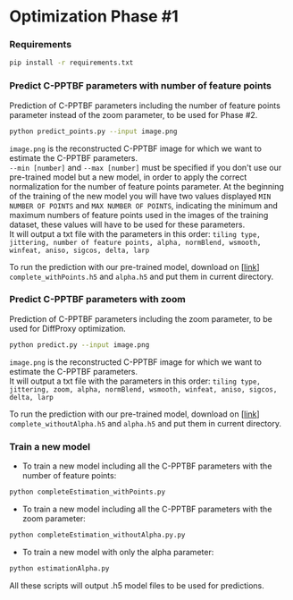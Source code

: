 # Optimization Phase #1 

### Requirements
```bash 
pip install -r requirements.txt
```

### Predict C-PPTBF parameters with number of feature points
Prediction of C-PPTBF parameters including the number of feature points parameter instead of the zoom parameter, to be used for Phase #2.

```bash 
python predict_points.py --input image.png
```

`image.png` is the reconstructed C-PPTBF image for which we want to estimate the C-PPTBF parameters.   
`--min [number]` and `--max [number]` must be specified if you don't use our pre-trained model but a new model, in order to apply the correct normalization for the number of feature points parameter. At the beginning of the training of the new model you will have two values displayed `MIN NUMBER OF POINTS` and `MAX NUMBER OF POINTS`, indicating the minimum and maximum numbers of feature points used in the images of the training dataset, these values will have to be used for these parameters.   
It will output a txt file with the parameters in this order: `tiling type, jittering, number of feature points, alpha, normBlend, wsmooth, winfeat, aniso, sigcos, delta, larp`

To run the prediction with our pre-trained model, download on [[link](https://seafile.unistra.fr/d/4c57922791fc406581f3/)] `complete_withPoints.h5` and `alpha.h5` and put them in current directory.

### Predict C-PPTBF parameters with zoom
Prediction of C-PPTBF parameters including the zoom parameter, to be used for DiffProxy optimization.

```bash 
python predict.py --input image.png
```

`image.png` is the reconstructed C-PPTBF image for which we want to estimate the C-PPTBF parameters.   
It will output a txt file with the parameters in this order: `tiling type, jittering, zoom, alpha, normBlend, wsmooth, winfeat, aniso, sigcos, delta, larp`

To run the prediction with our pre-trained model, download on [[link](https://seafile.unistra.fr/d/4c57922791fc406581f3/)] `complete_withoutAlpha.h5` and `alpha.h5` and put them in current directory.

### Train a new model 

- To train a new model including all the C-PPTBF parameters with the number of feature points:

```bash 
python completeEstimation_withPoints.py
```

- To train a new model including all the C-PPTBF parameters with the zoom parameter:

```bash 
python completeEstimation_withoutAlpha.py.py
```

- To train a new model with only the alpha parameter:

```bash 
python estimationAlpha.py
```

All these scripts will output .h5 model files to be used for predictions.
